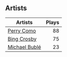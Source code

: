 ## Artists
Artists | Plays 
----- | -----: 
[Perry Como](/artists/perry-como-197) | 88
[Bing Crosby](/artists/bing-crosby-1864) | 75
[Michael Bublé](/artists/michael-buble-58319) | 23

